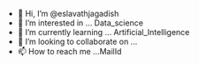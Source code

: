 - 👋 Hi, I’m @eslavathjagadish
- 👀 I’m interested in ... Data_science 
- 🌱 I’m currently learning ... Artificial_Intelligence 
- 💞️ I’m looking to collaborate on ...
- 📫 How to reach me ...MailId

<!---
eslavathjagadish/eslavathjagadish is a ✨ special ✨ repository because its `README.md` (this file) appears on your GitHub profile.
You can click the Preview link to take a look at your changes.
--->
